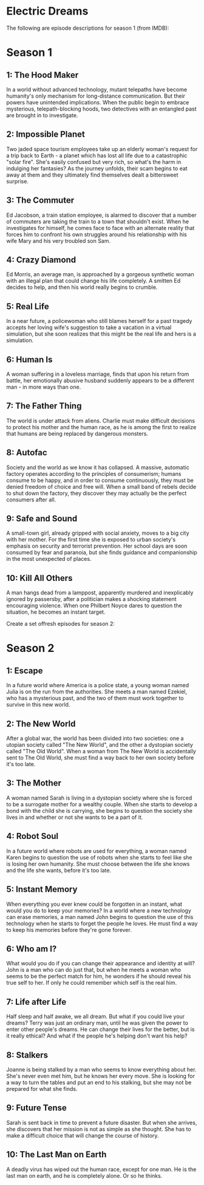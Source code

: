 # Electric Dreams

The following are episode descriptions for season 1 (from IMDB):

# Season 1

## 1: The Hood Maker

In a world without advanced technology, mutant telepaths have become humanity's only mechanism for long-distance communication. But their powers have unintended implications. When the public begin to embrace mysterious, telepath-blocking hoods, two detectives with an entangled past are brought in to investigate.

## 2: Impossible Planet

Two jaded space tourism employees take up an elderly woman's request for a trip back to Earth - a planet which has lost all life due to a catastrophic "solar fire". She's easily confused but very rich, so what's the harm in indulging her fantasies? As the journey unfolds, their scam begins to eat away at them and they ultimately find themselves dealt a bittersweet surprise.

## 3: The Commuter

Ed Jacobson, a train station employee, is alarmed to discover that a number of commuters are taking the train to a town that shouldn't exist. When he investigates for himself, he comes face to face with an alternate reality that forces him to confront his own struggles around his relationship with his wife Mary and his very troubled son Sam.

## 4: Crazy Diamond

Ed Morris, an average man, is approached by a gorgeous synthetic woman with an illegal plan that could change his life completely. A smitten Ed decides to help, and then his world really begins to crumble.

## 5: Real Life

In a near future, a policewoman who still blames herself for a past tragedy accepts her loving wife's suggestion to take a vacation in a virtual simulation, but she soon realizes that this might be the real life and hers is a simulation.

## 6: Human Is

A woman suffering in a loveless marriage, finds that upon his return from battle, her emotionally abusive husband suddenly appears to be a different man - in more ways than one.

## 7: The Father Thing

The world is under attack from aliens. Charlie must make difficult decisions to protect his mother and the human race, as he is among the first to realize that humans are being replaced by dangerous monsters.

## 8: Autofac

Society and the world as we know it has collapsed. A massive, automatic factory operates according to the principles of consumerism; humans consume to be happy, and in order to consume continuously, they must be denied freedom of choice and free will. When a small band of rebels decide to shut down the factory, they discover they may actually be the perfect consumers after all.

## 9: Safe and Sound

A small-town girl, already gripped with social anxiety, moves to a big city with her mother. For the first time she is exposed to urban society's emphasis on security and terrorist prevention. Her school days are soon consumed by fear and paranoia, but she finds guidance and companionship in the most unexpected of places.

## 10: Kill All Others

A man hangs dead from a lamppost, apparently murdered and inexplicably ignored by passersby, after a politician makes a shocking statement encouraging violence. When one Philbert Noyce dares to question the situation, he becomes an instant target.

Create a set offresh episodes for season 2:

# Season 2

## 1: Escape

In a future world where America is a police state, a young woman named Julia is on the run from the authorities. She meets a man named Ezekiel, who has a mysterious past, and the two of them must work together to survive in this new world.

## 2: The New World

After a global war, the world has been divided into two societies: one a utopian society called "The New World", and the other a dystopian society called "The Old World". When a woman from The New World is accidentally sent to The Old World, she must find a way back to her own society before it's too late.

## 3: The Mother

A woman named Sarah is living in a dystopian society where she is forced to be a surrogate mother for a wealthy couple. When she starts to develop a bond with the child she is carrying, she begins to question the society she lives in and whether or not she wants to be a part of it.

## 4: Robot Soul

In a future world where robots are used for everything, a woman named Karen begins to question the use of robots when she starts to feel like she is losing her own humanity. She must choose between the life she knows and the life she wants, before it's too late.

## 5: Instant Memory

When everything you ever knew could be forgotten in an instant, what would you do to keep your memories? In a world where a new technology can erase memories, a man named John begins to question the use of this technology when he starts to forget the people he loves. He must find a way to keep his memories before they're gone forever.

## 6: Who am I?

What would you do if you can change their appearance and identity at will? John is a man who can do just that, but when he meets a woman who seems to be the perfect match for him, he wonders if he should reveal his true self to her. If only he could remember which self is the real him.

## 7: Life after Life

Half sleep and half awake, we all dream. But what if you could live your dreams? Terry was just an ordinary man, until he was given the power to enter other people's dreams. He can change their lives for the better, but is it really ethical? And what if the people he's helping don't want his help?

## 8: Stalkers

Joanne is being stalked by a man who seems to know everything about her. She's never even met him, but he knows her every move. She is looking for a way to turn the tables and put an end to his stalking, but she may not be prepared for what she finds.

## 9: Future Tense

Sarah is sent back in time to prevent a future disaster. But when she arrives, she discovers that her mission is not as simple as she thought. She has to make a difficult choice that will change the course of history.

## 10: The Last Man on Earth

A deadly virus has wiped out the human race, except for one man. He is the last man on earth, and he is completely alone. Or so he thinks. 
